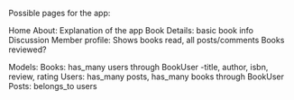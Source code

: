 Possible pages for the app:

Home
About: Explanation of the app 
Book Details: basic book info 
Discussion
Member profile: Shows books read, all posts/comments
Books reviewed?

Models:
Books: has_many users through BookUser
  -title, author, isbn, review, rating
Users: has_many posts, has_many books through BookUser
Posts: belongs_to users
